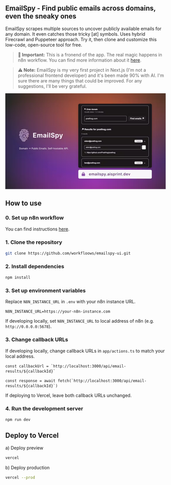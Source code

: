 ## EmailSpy - Find public emails across domains, even the sneaky ones

EmailSpy scrapes multiple sources to uncover publicly available emails for any domain. It even catches those tricky [at] symbols. Uses hybrid Firecrawl and Puppeteer approach. Try it, then clone and customize this low-code, open-source tool for free.

> **🚨 Important:** This is a fronend of the app. The real magic happens in n8n workflow. You can find more information about it [here](https://30dayaisprint.notion.site/Duplicate-EmailSpy-10a5b6e0c94f8003bce4f03dd023d975).

> **⚠️ Note:** EmailSpy is my very first project in Next.js (I'm not a professional frontend developer) and it's been made 90% with AI. I'm sure there are many things that could be improved. For any suggestions, I'll be very grateful.

![EmailSpy Banner](assets/emailspy-banner.png)

## How to use

### 0. Set up n8n workflow

You can find instructions [here](https://30dayaisprint.notion.site/Duplicate-EmailSpy-10a5b6e0c94f8003bce4f03dd023d975).

### 1. Clone the repository

```bash
git clone https://github.com/workfloows/emailspy-ui.git
```

### 2. Install dependencies

```bash
npm install
```

### 3. Set up environment variables

Replace `N8N_INSTANCE_URL` in `.env` with your n8n instance URL.

```
N8N_INSTANCE_URL=https://your-n8n-instance.com
```

If developing locally, set `N8N_INSTANCE_URL` to local address of n8n (e.g. `http://0.0.0.0:5678`).

### 3. Change callback URLs

If developing locally, change callback URLs in `app/actions.ts` to match your local address.

```
const callbackUrl = `http://localhost:3000/api/email-results/${callbackId}`
```

```
const response = await fetch(`http://localhost:3000/api/email-results/${callbackId}`)
```

If deploying to Vercel, leave both callback URLs unchanged.

### 4. Run the development server

```bash
npm run dev
```

## Deploy to Vercel

a) Deploy preview

```bash
vercel
```

b) Deploy production

```bash
vercel --prod
```
